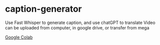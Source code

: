 # caption-generator

Use Fast Whisper to generate caption, and use chatGPT to translate
Video can be uploaded from computer, in google drive, or transfer from mega

[Google Colab](https://colab.research.google.com/drive/1-BFeu5aMotXCpxOlt0fbyRZIgUop4YqG#scrollTo=dIYJsI0YBzE7)
